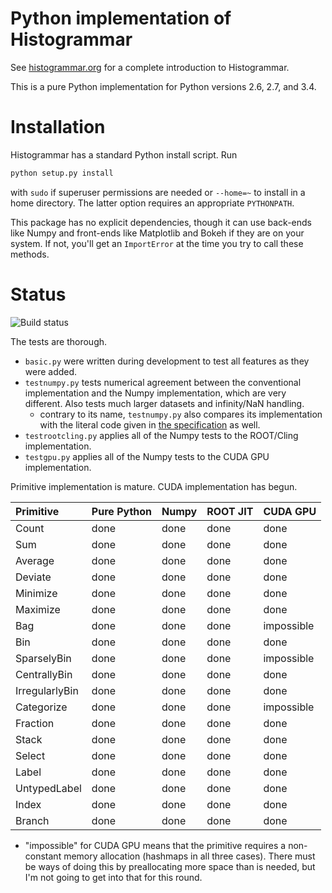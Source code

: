 Python implementation of Histogrammar
=====================================

See [histogrammar.org](http://histogrammar.org) for a complete introduction to Histogrammar.

This is a pure Python implementation for Python versions 2.6, 2.7, and 3.4.

Installation
============

Histogrammar has a standard Python install script. Run

```bash
python setup.py install
```

with `sudo` if superuser permissions are needed or `--home=~` to install in a home directory. The latter option requires an appropriate `PYTHONPATH`.

This package has no explicit dependencies, though it can use back-ends like Numpy and front-ends like Matplotlib and Bokeh if they are on your system. If not, you'll get an `ImportError` at the time you try to call these methods.

Status
======

![Build status](https://travis-ci.org/histogrammar/histogrammar-python.svg)

The tests are thorough.

   * `basic.py` were written during development to test all features as they were added.
   * `testnumpy.py` tests numerical agreement between the conventional implementation and the Numpy implementation, which are very different. Also tests much larger datasets and infinity/NaN handling.
     * contrary to its name, `testnumpy.py` also compares its implementation with the literal code given in [the specification](http://histogrammar.org/docs/specification/) as well.
   * `testrootcling.py` applies all of the Numpy tests to the ROOT/Cling implementation.
   * `testgpu.py` applies all of the Numpy tests to the CUDA GPU implementation.

Primitive implementation is mature. CUDA implementation has begun.

| Primitive         | Pure Python | Numpy | ROOT JIT | CUDA GPU   |
|:------------------|:------------|:------|:---------|:-----------|
| Count             | done        | done  | done     | done       |
| Sum               | done        | done  | done     | done       |
| Average           | done        | done  | done     | done       |
| Deviate           | done        | done  | done     | done       |
| Minimize          | done        | done  | done     | done       |
| Maximize          | done        | done  | done     | done       |
| Bag               | done        | done  | done     | impossible |
| Bin               | done        | done  | done     | done       |
| SparselyBin       | done        | done  | done     | impossible |
| CentrallyBin      | done        | done  | done     | done       |
| IrregularlyBin    | done        | done  | done     | done       |
| Categorize        | done        | done  | done     | impossible |
| Fraction          | done        | done  | done     | done       |
| Stack             | done        | done  | done     | done       |
| Select            | done        | done  | done     | done       |
| Label             | done        | done  | done     | done       |
| UntypedLabel      | done        | done  | done     | done       |
| Index             | done        | done  | done     | done       |
| Branch            | done        | done  | done     | done       |

* "impossible" for CUDA GPU means that the primitive requires a non-constant memory allocation (hashmaps in all three cases). There must be ways of doing this by preallocating more space than is needed, but I'm not going to get into that for this round.
